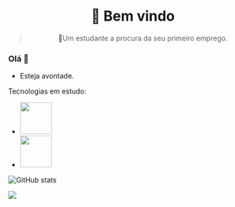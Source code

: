 <h1 align="center">
   👀 Bem vindo
</h1><blockquote><p align="center">🚀Um estudante a procura da seu primeiro emprego.</p></blockquote>



### Olá 👋
- Esteja avontade.


Tecnologias em estudo:
- <img src="https://www.shareicon.net/data/512x512/2015/09/11/99371_javascript_512x512.png" width="64" height="64">
- <img src="https://upload.wikimedia.org/wikipedia/commons/thumb/a/a7/React-icon.svg/640px-React-icon.svg.png" width="64" height="64">


![GitHub stats](https://github-readme-stats.vercel.app/api?username=Withene&show_icons=true) 

[<img src="https://img.shields.io/badge/linkedin-%230077B5.svg?&style=for-the-badge&logo=linkedin&logoColor=white"/>](https://www.linkedin.com/in/withene-costa/) 





